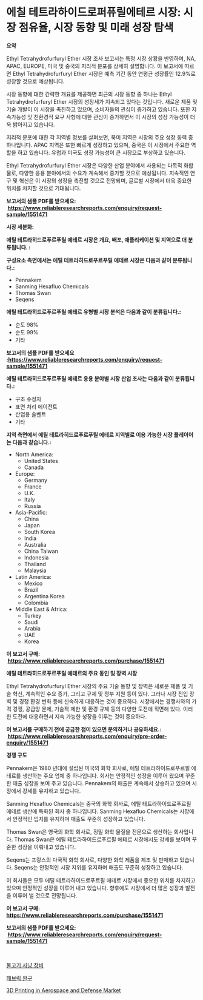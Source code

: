 <p><h1>에칠 테트라하이드로퍼퓨릴에테르 시장: 시장 점유율, 시장 동향 및 미래 성장 탐색</h1></p><p><strong>요약</strong></p>
<p><p>Ethyl Tetrahydrofurfuryl Ether 시장 조사 보고서는 특정 시장 상황을 반영하며, NA, APAC, EUROPE, 미국 및 중국의 지리적 분포를 상세히 설명합니다. 이 보고서에 따르면 Ethyl Tetrahydrofurfuryl Ether 시장은 예측 기간 동안 연평균 성장률인 12.9%로 성장할 것으로 예상됩니다.</p><p>시장 동향에 대한 간략한 개요를 제공하면 최근의 시장 동향 중 하나는 Ethyl Tetrahydrofurfuryl Ether 시장의 성장세가 지속되고 있다는 것입니다. 새로운 제품 및 기술 개발이 이 시장을 촉진하고 있으며, 소비자들의 관심이 증가하고 있습니다. 또한 지속가능성 및 친환경적 요구 사항에 대한 관심이 증가하면서 이 시장의 성장 가능성이 더욱 밝아지고 있습니다.</p><p>지리적 분포에 대한 각 지역별 정보를 살펴보면, 북미 지역은 시장의 주요 성장 동력 중 하나입니다. APAC 지역은 또한 빠르게 성장하고 있으며, 중국은 이 시장에서 주요한 역할을 하고 있습니다. 유럽과 미국도 성장 가능성이 큰 시장으로 부상하고 있습니다.</p><p>Ethyl Tetrahydrofurfuryl Ether 시장은 다양한 산업 분야에서 사용되는 다목적 화합물로, 다양한 응용 분야에서의 수요가 계속해서 증가할 것으로 예상됩니다. 지속적인 연구 및 혁신은 이 시장의 성장을 촉진할 것으로 전망되며, 글로벌 시장에서 더욱 중요한 위치를 차지할 것으로 기대됩니다.</p></p>
<p><strong>보고서의 샘플 PDF를 받으세요: &nbsp;<a href="https://www.reliableresearchreports.com/enquiry/request-sample/1551471">https://www.reliableresearchreports.com/enquiry/request-sample/1551471</a></strong></p>
<p><strong>시장 세분화:</strong></p>
<p><strong> 에틸 테트라히드로푸르푸릴 에테르 시장은 개요, 배포, 애플리케이션 및 지역으로 더 분류됩니다. :</strong></p>
<p><strong>구성요소 측면에서는 에틸 테트라히드로푸르푸릴 에테르 시장은 다음과 같이 분류됩니다.:</strong></p>
<p><ul><li>Pennakem</li><li>Sanming Hexafluo Chemicals</li><li>Thomas Swan</li><li>Seqens</li></ul></p>
<p><strong> 에틸 테트라히드로푸르푸릴 에테르 유형별 시장 분석은 다음과 같이 분류됩니다.:</strong></p>
<p><ul><li>순도 98%</li><li>순도 99%</li><li>기타</li></ul></p>
<p><strong>보고서의 샘플 PDF를 받으세요 :<a href="https://www.reliableresearchreports.com/enquiry/request-sample/1551471">https://www.reliableresearchreports.com/enquiry/request-sample/1551471</a></strong></p>
<p><strong> 에틸 테트라히드로푸르푸릴 에테르 응용 분야별 시장 산업 조사는 다음과 같이 분류됩니다.:</strong></p>
<p><ul><li>구조 수정자</li><li>표면 처리 에이전트</li><li>산업용 솔벤트</li><li>기타</li></ul></p>
<p><strong>지역 측면에서 에틸 테트라히드로푸르푸릴 에테르 지역별로 이용 가능한 시장 플레이어는 다음과 같습니다.:</strong></p>
<p><ul>
    <li>
        North America:
        <ul>
            <li>United States</li>
            <li>Canada</li>
        </ul>
    </li>
    <li>
        Europe:
        <ul>
            <li>Germany</li>
            <li>France</li>
            <li>U.K.</li>
            <li>Italy</li>
            <li>Russia</li>
        </ul>
    </li>
    <li>
        Asia-Pacific:
        <ul>
            <li>China</li>
            <li>Japan</li>
            <li>South Korea</li>
            <li>India</li>
            <li>Australia</li>
            <li>China Taiwan</li>
            <li>Indonesia</li>
            <li>Thailand</li>
            <li>Malaysia</li>
        </ul>
    </li>
    <li>
        Latin America:
        <ul>
            <li>Mexico</li>
            <li>Brazil</li>
            <li>Argentina Korea</li>
            <li>Colombia</li>
        </ul>
    </li>
    <li>
        Middle East & Africa:
        <ul>
            <li>Turkey</li>
            <li>Saudi</li>
            <li>Arabia</li>
            <li>UAE</li>
            <li>Korea</li>
        </ul>
    </li>
    </ul></p>
<p><strong>이 보고서 구매: &nbsp;<a href="https://www.reliableresearchreports.com/purchase/1551471">https://www.reliableresearchreports.com/purchase/1551471</a></strong></p>
<p><strong>에틸 테트라히드로푸르푸릴 에테르의 주요 동인 및 장벽 시장</strong></p>
<p><p>Ethyl Tetrahydrofurfuryl Ether 시장의 주요 기술 동향 및 장벽은 새로운 제품 및 기술 혁신, 계속적인 수요 증가, 그리고 규제 및 정부 지원 등이 있다. 그러나 시장 진입 장벽 및 경쟁 환경 변화 등에 신속하게 대응하는 것이 중요하다. 시장에서는 경쟁사와의 가격 경쟁, 공급망 문제, 기술적 제한 및 환경 규제 등의 다양한 도전에 직면해 있다. 이러한 도전에 대응하면서 지속 가능한 성장을 이루는 것이 중요하다.</p></p>
<p><strong>이 보고서를 구매하기 전에 궁금한 점이 있으면 문의하거나 공유하세요.: &nbsp;<a href="https://www.reliableresearchreports.com/enquiry/pre-order-enquiry/1551471">https://www.reliableresearchreports.com/enquiry/pre-order-enquiry/1551471</a></strong></p>
<p><strong>경쟁 구도</strong></p>
<p><p>Pennakem은 1980 년대에 설립된 미국의 화학 회사로, 에틸 테트라하이드로푸르필 에테르를 생산하는 주요 업체 중 하나입니다. 회사는 안정적인 성장을 이루어 왔으며 꾸준한 매출 성장을 보여 주고 있습니다. Pennakem의 매출은 계속해서 상승하고 있으며 시장에서 강세를 유지하고 있습니다.</p><p>Sanming Hexafluo Chemicals는 중국의 화학 회사로, 에틸 테트라하이드로푸르필 에테르 생산에 특화된 회사 중 하나입니다. Sanming Hexafluo Chemicals는 시장에서 안정적인 입지를 유지하며 매출도 꾸준히 성장하고 있습니다.</p><p>Thomas Swan은 영국의 화학 회사로, 정밀 화학 물질을 전문으로 생산하는 회사입니다. Thomas Swan은 에틸 테트라하이드로푸르필 에테르 시장에서도 강세를 보이며 꾸준한 성장을 이뤄내고 있습니다.</p><p>Seqens는 프랑스의 다국적 화학 회사로, 다양한 화학 제품을 제조 및 판매하고 있습니다. Seqens는 안정적인 시장 지위를 유지하며 매출도 꾸준히 성장하고 있습니다.</p><p>이 회사들은 모두 에틸 테트라하이드로푸르필 에테르 시장에서 중요한 위치를 차지하고 있으며 안정적인 성장을 이루어 내고 있습니다. 향후에도 시장에서 더 많은 성장과 발전을 이루어 낼 것으로 전망됩니다.</p></p>
<p><strong>이 보고서 구매: &nbsp; <a href="https://www.reliableresearchreports.com/purchase/1551471">https://www.reliableresearchreports.com/purchase/1551471</a></strong></p>
<p><strong>보고서의 샘플 PDF를 받으세요: &nbsp;<a href="https://www.reliableresearchreports.com/enquiry/request-sample/1551471">https://www.reliableresearchreports.com/enquiry/request-sample/1551471</a></strong><strong></strong></p>
<p>&nbsp;</p>
<p><p><a href="https://github.com/vseigx30c9a1j/Market-Research-Report-List-1/blob/main/42071596908.md">물고기 사냥 장비</a></p><p><a href="https://github.com/WilburKihn5676/Market-Research-Report-List-1/blob/main/41064696909.md">패브릭 완구</a></p><p><a href="https://artistic-helicopter-ca9.notion.site/3D-Printing-in-Aerospace-and-Defense-Market-Insights-Market-Players-and-Forecast-Till-2031-31481b695e204dbea2a6e64f147f986e">3D Printing in Aerospace and Defense Market</a></p></p>